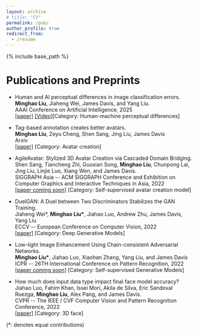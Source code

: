 ```yaml
---
layout: archive
# title: "CV"
permalink: /pub/
author_profile: true
redirect_from:
  - /resume
---
```





{% include base_path %}

Publications and Preprints 
======

* Human and AI perceptual differences in image classification errors. \
**Minghao Liu**, Jiaheng Wei, James Davis, and Yang Liu. \
AAAI Conference on Artificial Intelligence, 2025 \
[[paper]](https://arxiv.org/pdf/2304.08733.pdf) [[Video]](https://youtu.be/ANbgSWtnYOc)[Category: Human-machine perceptual differences]

* Tag-based annotation creates better avatars. \
**Minghao Liu**, Zeyu Cheng, Shen Sang, Jing Liu, James Davis \
Arxiv \
[[paper]](https://arxiv.org/pdf/2302.07354.pdf) [Category: Avatar creation] 

<!-- **GANs** -->
* AgileAvatar: Stylized 3D Avatar Creation via Cascaded Domain Bridging. \
Shen Sang, Tiancheng Zhi, Guoxian Song, **Minghao Liu**, Chunpong Lai, Jing Liu, Linjie Luo, Xiang Wen, and James Davis.  \
SIGGRAPH Asia -- ACM SIGGRAPH Conference and Exhibition on Computer Graphics and Interactive Techniques in Asia, 2022 \
[[paper coming soon]](https://arxiv.org/abs/2211.07818) [Category: Self-supervised avatar creation model]    

* DuelGAN: A Duel between Two Discriminators Stabilizes the GAN Training.            \
Jiaheng Wei\*, **Minghao Liu\***, Jiahao Luo, Andrew Zhu, James Davis, Yang Liu                \
ECCV -- European Conference on Computer Vision, 2022            
[[paper]](https://arxiv.org/abs/2101.07524) [Category: Deep Generative Models]            


* Low-light Image Enhancement Using Chain-consistent Adversarial Networks.            \
**Minghao Liu\***, Jiahao Luo, Xiaohan Zhang, Yang Liu, and James Davis \
ICPR -- 26TH International Conference on Pattern Recognition, 2022             \
[[paper coming soon]]() [Category: Self-supervised Generative Models]    

* How much does input data type impact final face model accuracy? 
Jiahao Luo, Fahim Khan, Issei Mori, Akila de Silva, Eric Sandoval Ruezga, **Minghao Liu**, Alex Pang, and James Davis.  \
CVPR -- The IEEE / CVF Computer Vision and Pattern Recognition Conference, 2022 \
[[paper]](https://openaccess.thecvf.com/content/CVPR2022/papers/Luo_How_Much_Does_Input_Data_Type_Impact_Final_Face_Model_CVPR_2022_paper.pdf) [Category: 3D face]            

(\*: denotes equal contributions)  
